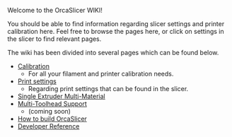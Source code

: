 Welcome to the OrcaSlicer WIKI!

You should be able to find information regarding slicer settings and printer calibration here. Feel free to browse the pages here, or click on settings in the slicer to find relevant pages. 

The wiki has been divided into several pages which can be found below. 
- [Calibration](./Calibration)
  - For all your filament and printer calibration needs.
- [Print settings](./Print-settings)
  - Regarding print settings that can be found in the slicer.
- [Single Extruder Multi-Material](./semm)
- [Multi-Toolhead Support](./Multi-Toolhead-Support)
  - (coming soon)
- [How to build OrcaSlicer](./How-to-build)
- [Developer Reference](./developer-reference/Home)
